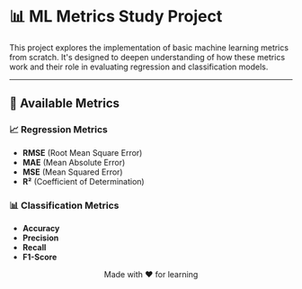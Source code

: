 # 📊 **ML Metrics Study Project**

This project explores the implementation of basic machine learning metrics from scratch. It's designed to deepen understanding of how these metrics work and their role in evaluating regression and classification models.

---

## 📝 **Available Metrics**

### 📈 **Regression Metrics**
- **RMSE** (Root Mean Square Error)
- **MAE** (Mean Absolute Error)
- **MSE** (Mean Squared Error)
- **R²** (Coefficient of Determination)

### 📊 **Classification Metrics**
- **Accuracy**
- **Precision**
- **Recall**
- **F1-Score**

<p align="center"> Made with ❤️ for learning </p> 


